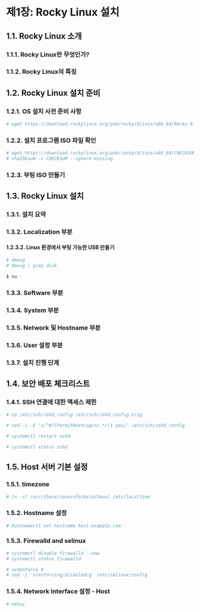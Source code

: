 # 제1장: Rocky Linux 설치
## 1.1. Rocky Linux 소개
### 1.1.1. Rocky Linux란 무엇인가?
### 1.1.2. Rocky Linux의 특징
## 1.2. Rocky Linux 설치 준비
### 1.2.1. OS 설치 사전 준비 사항
```bash
# wget https://download.rockylinux.org/pub/rocky/9/isos/x86_64/Rocky-9.3-x86_64-dvd.iso
```

### 1.2.2. 설치 프로그램 ISO 파일 확인
```bash
# wget https://download.rockylinux.org/pub/rocky/9/isos/x86_64/CHECKSUM
# sha256sum -c CHECKSUM --ignore-missing
```
### 1.2.3. 부팅 ISO 만들기
## 1.3. Rocky Linux 설치
### 1.3.1. 설치 요약
### 1.3.2. Localization 부분
#### 1.2.3.2. Linux 환경에서 부팅 가능한 USB 만들기
```bash
# dmesg
# dmesg | grep disk
```

```bash
$ su -
```

### 1.3.3. Software 부분
### 1.3.4. System 부분
### 1.3.5. Network 및 Hostname 부분
### 1.3.6. User 설정 부분
### 1.3.7. 설치 진행 단계
## 1.4. 보안 배포 체크리스트
### 1.4.1. SSH 연결에 대한 액세스 제한
```bash
# cp /etc/ssh/sshd_config /etc/ssh/sshd_config.orig

# sed -i -E 's/^#?(PermitRootLogin).*/\1 yes/' /etc/ssh/sshd_config

# systemctl restart sshd

# systemctl status sshd
```

## 1.5. Host 서버 기본 설정
### 1.5.1. timezone
```bash
# ln -sf /usr/share/zoneinfo/Asia/Seoul /etc/localtime
```

### 1.5.2. Hostname 설정
```bash
# hostnamectl set-hostname host.example.com
```

### 1.5.3.  Firewalld and selinux
```bash
# systemctl disable firewalld --now
# systemctl status firewalld
```

```bash
# setenforce 0
# sed -i 's/enforcing/disabled/g' /etc/selinux/config
```

### 1.5.4. Network Interface 설정 - Host
```bash
# nmtui
```
